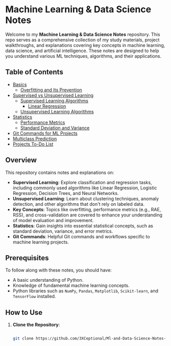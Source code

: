 # Machine Learning & Data Science Notes

Welcome to my **Machine Learning & Data Science Notes** repository. This repo serves as a comprehensive collection of my study materials, project walkthroughs, and explanations covering key concepts in machine learning, data science, and artificial intelligence. These notes are designed to help you understand various ML techniques, algorithms, and their applications.

## Table of Contents

- [Basics](./Machine_learning/basics)
  - [Overfitting and Its Prevention](./Machine_learning/basics/overfitting.md)
- [Supervised vs Unsupervised Learning](./Machine_learning/Supervised_vs_Unsupervised)
  - [Supervised Learning Algorithms](./Machine_learning/Supervised_vs_Unsupervised/supervised)
    - [Linear Regression](./Machine_learning/Supervised_vs_Unsupervised/supervised/linear_regression.md)
  - [Unsupervised Learning Algorithms](./Machine_learning/Supervised_vs_Unsupervised/unsupervised/kmeans.md)
- [Statistics](./Machine_learning/Statistics)
  - [Performance Metrics](./Machine_learning/Statistics/performance_measure.md)
  - [Standard Deviation and Variance](./Machine_learning/Statistics/standard_deviation_and_variance.md)
- [Git Commands for ML Projects](./Machine_learning/git_commands.md)
- [Multiclass Prediction](./Machine_learning/multiclass_prediction.md)
- [Projects To-Do List](./Machine_learning/projects_todo.md)

## Overview

This repository contains notes and explanations on:

- **Supervised Learning**: Explore classification and regression tasks, including commonly used algorithms like Linear Regression, Logistic Regression, Decision Trees, and Neural Networks.
- **Unsupervised Learning**: Learn about clustering techniques, anomaly detection, and other algorithms that don't rely on labeled data.
- **Key Concepts**: Topics like overfitting, performance metrics (e.g., RAE, RSS), and cross-validation are covered to enhance your understanding of model evaluation and improvement.
- **Statistics**: Gain insights into essential statistical concepts, such as standard deviation, variance, and error metrics.
- **Git Commands**: Helpful Git commands and workflows specific to machine learning projects.

## Prerequisites

To follow along with these notes, you should have:

- A basic understanding of Python.
- Knowledge of fundamental machine learning concepts.
- Python libraries such as `NumPy`, `Pandas`, `Matplotlib`, `Scikit-learn`, and `TensorFlow` installed.

## How to Use

1. **Clone the Repository**:

   ```bash
   
   git clone https://github.com/3XCeptional/Ml-and-Data-Science-Notes-Notebooks.git
   ```

